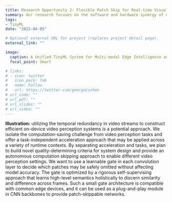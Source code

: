 ```yaml
---
title: Research Opportunity 2- Flexible Patch Skip for Real-time Visual Perception.
summary: Our research focuses on the software and hardware synergy of on-device learning techniques, covering the scope of model-level neural network design, algorithm-level training optimization and hardware-level arithmetic acceleration.
tags:
- TinyML
date: "2022-04-05"

# Optional external URL for project (replaces project detail page).
external_link: ""

image:
  caption: A Unified TinyML System for Multi-modal Edge Intelligence and Real-time Visual Perception
  focal_point: Smart

# links:
# - icon: twitter
#   icon_pack: fab
#   name: Follow
#   url: https://twitter.com/georgecushen
# url_code: ""
# url_pdf: ""
# url_slides: ""
# url_video: ""
---
```


**Illustration:** utilizing the temporal redundancy in video streams to construct efficient on-device video perception systems is a potential approach. We isolate the computation-saving challenge from video perception tasks and offer a task-independent acceleration approach that may be applied across a variety of runtime contexts. By separating acceleration and tasks, we plan to build novel quality-determining criteria for system design and provide an autonomous computation skipping approach to enable different video perception settings. We want to use a learnable gate in each convolution layer to decide which patches may be safely omitted without affecting model accuracy. The gate is optimized by a rigorous self-supervising approach that learns high-level semantics holistically to discern similarity and difference across frames.
Such a small gate architecture is compatible with common edge devices, and it can be used as a plug-and-play module in CNN backbones to provide patch-skippable networks.

